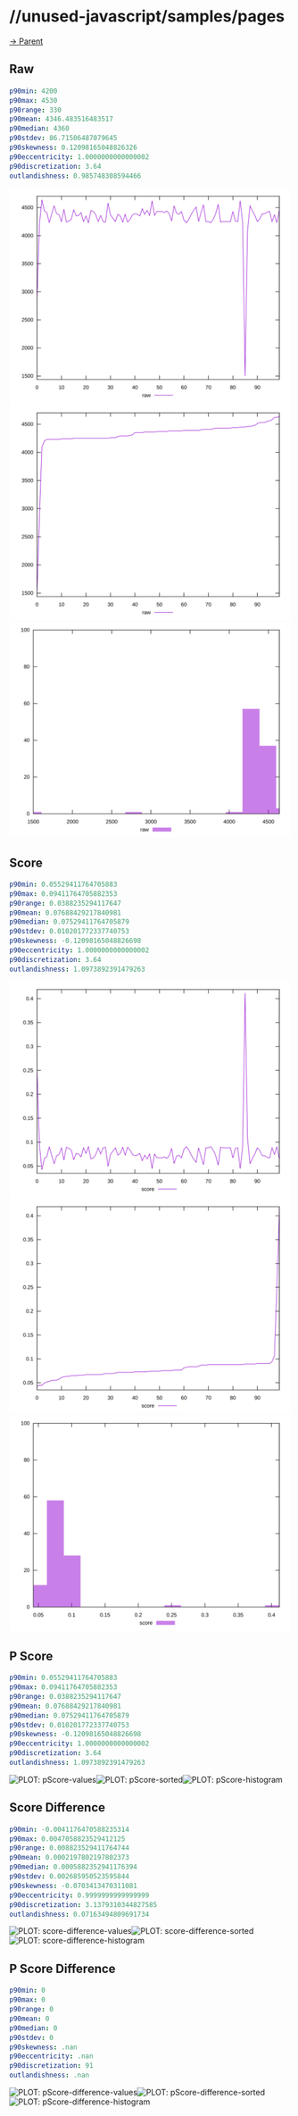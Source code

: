 
# //unused-javascript/samples/pages

[→ Parent](../..)


## Raw


```yaml
p90min: 4200
p90max: 4530
p90range: 330
p90mean: 4346.483516483517
p90median: 4360
p90stdev: 86.71506487079645
p90skewness: 0.12098165048826326
p90eccentricity: 1.0000000000000002
p90discretization: 3.64
outlandishness: 0.985748308594466

```

![PLOT: raw-values](./raw/values.svg)![PLOT: raw-sorted](./raw/sorted.svg)![PLOT: raw-histogram](./raw/histogram.svg)
## Score


```yaml
p90min: 0.05529411764705883
p90max: 0.09411764705882353
p90range: 0.0388235294117647
p90mean: 0.07688429217840981
p90median: 0.07529411764705879
p90stdev: 0.010201772337740753
p90skewness: -0.12098165048826698
p90eccentricity: 1.0000000000000002
p90discretization: 3.64
outlandishness: 1.0973892391479263

```

![PLOT: score-values](./score/values.svg)![PLOT: score-sorted](./score/sorted.svg)![PLOT: score-histogram](./score/histogram.svg)
## P Score


```yaml
p90min: 0.05529411764705883
p90max: 0.09411764705882353
p90range: 0.0388235294117647
p90mean: 0.07688429217840981
p90median: 0.07529411764705879
p90stdev: 0.010201772337740753
p90skewness: -0.12098165048826698
p90eccentricity: 1.0000000000000002
p90discretization: 3.64
outlandishness: 1.0973892391479263

```

![PLOT: pScore-values](./pScore/values.svg)![PLOT: pScore-sorted](./pScore/sorted.svg)![PLOT: pScore-histogram](./pScore/histogram.svg)
## Score Difference


```yaml
p90min: -0.0041176470588235314
p90max: 0.0047058823529412125
p90range: 0.008823529411764744
p90mean: 0.0002197802197802373
p90median: 0.0005882352941176394
p90stdev: 0.002685950523595844
p90skewness: -0.0703413470311081
p90eccentricity: 0.9999999999999999
p90discretization: 3.1379310344827585
outlandishness: 0.07163494809691734

```

![PLOT: score-difference-values](./score-difference/values.svg)![PLOT: score-difference-sorted](./score-difference/sorted.svg)![PLOT: score-difference-histogram](./score-difference/histogram.svg)
## P Score Difference


```yaml
p90min: 0
p90max: 0
p90range: 0
p90mean: 0
p90median: 0
p90stdev: 0
p90skewness: .nan
p90eccentricity: .nan
p90discretization: 91
outlandishness: .nan

```

![PLOT: pScore-difference-values](./pScore-difference/values.svg)![PLOT: pScore-difference-sorted](./pScore-difference/sorted.svg)![PLOT: pScore-difference-histogram](./pScore-difference/histogram.svg)